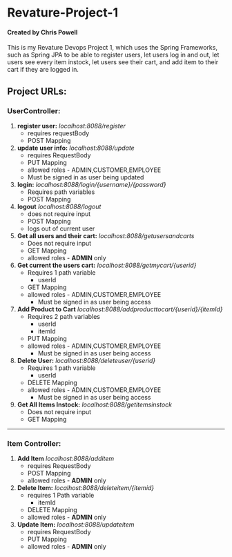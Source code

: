 # Revature-Project-1
#### Created by Chris Powell
This is my Revature Devops Project 1,
which uses the Spring Frameworks, such as Spring JPA to
be able to register users, let users log in and out, 
let users see every item instock, let users see their
cart, and add item to their cart if they are logged in. 

## Project URLs: 
### UserController:
1. **register user:** _localhost:8088/register_
    * requires requestBody
    * POST Mapping
2. **update user info:** _localhost:8088/update_
    * requires RequestBody
    * PUT Mapping
    * allowed roles - ADMIN,CUSTOMER,EMPLOYEE
    * Must be signed in as user being updated
3. **login:** _localhost:8088/login/{username}/{password}_
    * Requires path variables
    * POST Mapping
4. **logout** _localhost:8088/logout_
    * does not require input
    * POST Mapping
    * logs out of current user
5. **Get all users and their cart:** _localhost:8088/getusersandcarts_
    * Does not require input
    * GET Mapping
    * allowed roles - **ADMIN** only
6. **Get current the users cart:** _localhost:8088/getmycart/{userid}_
    * Requires 1 path variable
      * userId
    * GET Mapping
    * allowed roles - ADMIN,CUSTOMER,EMPLOYEE
      * Must be signed in as user being access
7. **Add Product to Cart** _localhost:8088/addproducttocart/{userid}/{itemId}_
    * Requires 2 path variables
      * userId
      * itemId
    * PUT Mapping
    * allowed roles - ADMIN,CUSTOMER,EMPLOYEE
      * Must be signed in as user being access
8. **Delete User:** _localhost:8088/deleteuser/{userid}_
   * Requires 1 path variable
     * userId
   * DELETE Mapping
   * allowed roles - ADMIN,CUSTOMER,EMPLOYEE
       * Must be signed in as user being access
9. **Get All Items Instock:** _localhost:8088/getitemsinstock_
    * Does not require input
    * GET Mapping
---
### Item Controller:
1. **Add Item** _localhost:8088/additem_
    * requires RequestBody
    * POST Mapping
    * allowed roles - **ADMIN** only
2. **Delete Item:** _localhost:8088/deleteitem/{itemid}_
    * requires 1 Path variable
      * itemId
    * DELETE Mapping
    * allowed roles - **ADMIN** only
3. **Update Item:** _localhost:8088/updateitem_
    * requires RequestBody
    * PUT Mapping
    * allowed roles - **ADMIN** only